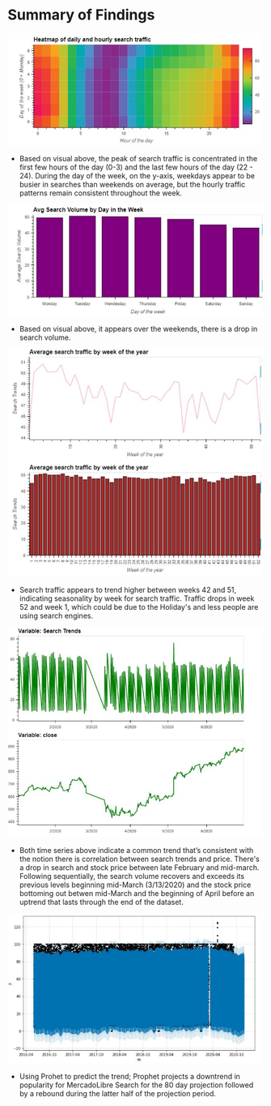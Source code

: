 # Summary of Findings
![Heatmap](Images/HeatMap.JPG)
* Based on visual above, the peak of search traffic is concentrated in the first few hours of the day (0-3) and the last few hours of the day (22 - 24).  During the day of the week, on the y-axis, weekdays appear to be busier in searches than weekends on average, but the hourly traffic patterns remain consistent throughout the week.

![SearchVolume](Images/searchvol.JPG)
* Based on visual above, it appears over the weekends, there is a drop in search volume.

![combocharts](Images/combocharts.JPG)
* Search traffic appears to trend higher between weeks 42 and 51, indicating seasonality by week for search traffic.  Traffic drops in week 52 and week 1, which could be due to the Holiday's and less people are using search engines.

![price_search_trends](Images/price_search_trends.JPG)
* Both time series above indicate a common trend that’s consistent with the notion there is correlation between search trends and price. There's a drop in search and stock price between late February and mid-march.  Following sequentially, the search volume recovers and exceeds its previous levels beginning mid-March (3/13/2020) and the stock price bottoming out betwen mid-March and the beginning of April before an uptrend that lasts through the end of the dataset.

![prhophet](Images/prophet.JPG)
* Using Prohet to predict the trend; Prophet projects a downtrend in popularity for MercadoLibre Search for the 80 day projection followed by a rebound during the latter half of the projection period.
